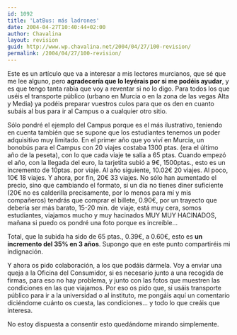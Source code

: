```yaml
---
id: 1092
title: 'LatBus: más ladrones'
date: 2004-04-27T10:40:44+02:00
author: Chavalina
layout: revision
guid: http://www.wp.chavalina.net/2004/04/27/100-revision/
permalink: /2004/04/27/100-revision/
---
```

Este es un art&iacute;culo que va a interesar a mis lectores murcianos, que sé que me lee alguno, pero **agradecer&iacute;a que lo leyérais por si me podéis ayudar**, y es que tengo tanta rabia que voy a reventar si no lo digo. Para todos los que uséis el transporte p&uacute;blico (urbano en Murcia o en la zona de las vegas Alta y Media) ya podéis preparar vuestros culos para que os den en cuanto subáis al bus para ir al Campus o a cualquier otro sitio.

S&oacute;lo pondré el ejemplo del Campus porque es el más ilustrativo, teniendo en cuenta también que se supone que los estudiantes tenemos un poder adquisitivo muy limitado. En el primer a&ntilde;o que yo viv&iacute; en Murcia, un bonob&uacute;s para el Campus con 20 viajes costaba 1300 ptas. (era el &uacute;ltimo a&ntilde;o de la peseta), con lo que cada viaje te sal&iacute;a a 65 ptas. Cuando empez&oacute; el a&ntilde;o, con la llegada del euro, la tarjetita subi&oacute; a 9&euro;, 1500ptas., esto es un incremento de 10ptas. por viaje. Al a&ntilde;o siguiente, 10.02&euro; 20 viajes. Al poco, 10&euro; 18 viajes. Y ahora, por fin, 20&euro; 33 viajes. No s&oacute;lo han aumentado el precio, sino que cambiando el formato, si un d&iacute;a no tienes diner suficiente (20&euro; no es calderilla precisamente, por lo menos para m&iacute; y mis compa&ntilde;eros) tendrás que comprar el billete, 0.90&euro;, por un trayecto que deber&iacute;a ser más barato, 15-20 min. de viaje, está muy cera, somos estudiantes, viajamos mucho y muy hacinados MUY MUY HACINADOS, ma&ntilde;ana si puedo os pondré una foto porque es incre&iacute;ble… 

Total, que la subida ha sido de 65 ptas., 0.39&euro;, a 0.60&euro;, esto es **un incremento del 35% en 3 a&ntilde;os**. Supongo que en este punto compartiréis mi indignaci&oacute;n.

Y ahora os pido colaboraci&oacute;n, a los que podáis dármela. Voy a enviar una queja a la Oficina del Consumidor, si es necesario junto a una recogida de firmas, para eso no hay problema, y junto con las fotos que muestren las condiciones en las que viajamos. Por eso os pido que, si usáis transporte p&uacute;blico para ir a la universidad o al instituto, me pongáis aqu&iacute; un comentario diciéndome cuánto os cuesta, las condiciones… y todo lo que creáis que interesa.

No estoy dispuesta a consentir esto quedándome mirando simplemente.